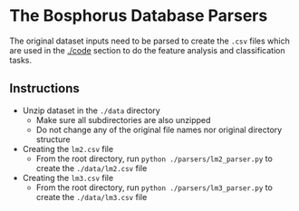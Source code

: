 # The Bosphorus Database Parsers

The original dataset inputs need to be parsed to create the ``.csv`` files which are used in the [./code](./code) section to do the feature analysis and classification tasks.

## Instructions
  - Unzip dataset in the ``./data`` directory
    - Make sure all subdirectories are also unzipped
    - Do not change any of the original file names nor original directory structure
  - Creating the ``lm2.csv`` file
    - From the root directory, run ``python ./parsers/lm2_parser.py`` to create the ``./data/lm2.csv`` file
  - Creating the ``lm3.csv`` file
    - From the root directory, run ``python ./parsers/lm3_parser.py`` to create the ``./data/lm3.csv`` file
